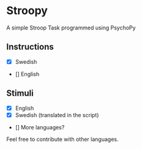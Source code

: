 # Stroopy
A simple Stroop Task programmed using PsychoPy

## Instructions
- [x] Swedish
- [] English
    
## Stimuli
- [x] English
- [x] Swedish (translated in the script)
- [] More languages?

Feel free to contribute with other languages.
